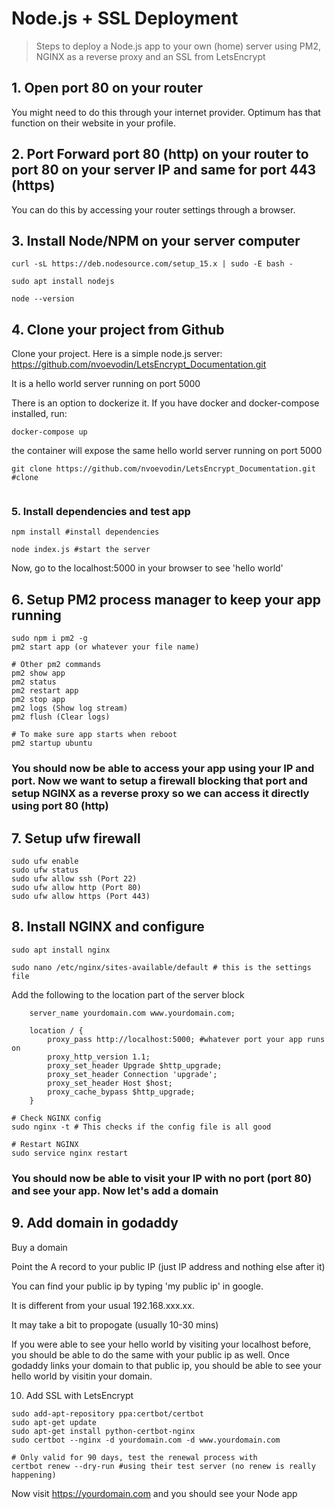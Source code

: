 # Node.js + SSL Deployment

> Steps to deploy a Node.js app to your own (home) server using PM2, NGINX as a reverse proxy and an SSL from LetsEncrypt

## 1. Open port 80 on your router
You might need to do this through your internet provider. Optimum has that function on their website in your profile.

## 2. Port Forward port 80 (http) on your router to port 80 on your server IP and same for port 443 (https)
 You can do this by accessing your router settings through a browser.

## 3. Install Node/NPM on your server computer
```
curl -sL https://deb.nodesource.com/setup_15.x | sudo -E bash -

sudo apt install nodejs

node --version
```

## 4. Clone your project from Github
Clone your project. Here is a simple node.js server:
https://github.com/nvoevodin/LetsEncrypt_Documentation.git

It is a hello world server running on port 5000

There is an option to dockerize it. If you have docker and docker-compose installed, run:
```
docker-compose up
```

the container will expose the same hello world server running on port 5000


```
git clone https://github.com/nvoevodin/LetsEncrypt_Documentation.git #clone


```



### 5. Install dependencies and test app
```
npm install #install dependencies

node index.js #start the server

```
Now, go to the localhost:5000 in your browser to see 'hello world'

## 6. Setup PM2 process manager to keep your app running
```
sudo npm i pm2 -g
pm2 start app (or whatever your file name)

# Other pm2 commands
pm2 show app
pm2 status
pm2 restart app
pm2 stop app
pm2 logs (Show log stream)
pm2 flush (Clear logs)

# To make sure app starts when reboot
pm2 startup ubuntu
```
### You should now be able to access your app using your IP and port. Now we want to setup a firewall blocking that port and setup NGINX as a reverse proxy so we can access it directly using port 80 (http)

## 7. Setup ufw firewall
```
sudo ufw enable
sudo ufw status
sudo ufw allow ssh (Port 22)
sudo ufw allow http (Port 80)
sudo ufw allow https (Port 443)
```

## 8. Install NGINX and configure
```
sudo apt install nginx

sudo nano /etc/nginx/sites-available/default # this is the settings file
```
Add the following to the location part of the server block
```
    server_name yourdomain.com www.yourdomain.com;

    location / {
        proxy_pass http://localhost:5000; #whatever port your app runs on
        proxy_http_version 1.1;
        proxy_set_header Upgrade $http_upgrade;
        proxy_set_header Connection 'upgrade';
        proxy_set_header Host $host;
        proxy_cache_bypass $http_upgrade;
    }
```
```
# Check NGINX config
sudo nginx -t # This checks if the config file is all good

# Restart NGINX
sudo service nginx restart
```

### You should now be able to visit your IP with no port (port 80) and see your app. Now let's add a domain

## 9. Add domain in godaddy
Buy a domain

Point the A record to your public IP (just IP address and nothing else after it)

You can find your public ip by typing 'my public ip' in google.

It is different from your usual 192.168.xxx.xx.

It may take a bit to propogate (usually 10-30 mins)

If you were able to see your hello world by visiting your localhost before, you should be able to do the same with your public ip as well. Once godaddy links your domain to that public ip, you should be able to see your hello world by visitin your domain.

10. Add SSL with LetsEncrypt
```
sudo add-apt-repository ppa:certbot/certbot
sudo apt-get update
sudo apt-get install python-certbot-nginx
sudo certbot --nginx -d yourdomain.com -d www.yourdomain.com

# Only valid for 90 days, test the renewal process with
certbot renew --dry-run #using their test server (no renew is really happening)
```

Now visit https://yourdomain.com and you should see your Node app